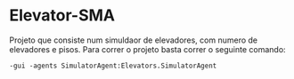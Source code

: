 # Elevator-SMA
Projeto que consiste num simuldaor de elevadores, com numero de elevadores e pisos.
Para correr o projeto basta correr o seguinte comando:
```
-gui -agents SimulatorAgent:Elevators.SimulatorAgent
```
